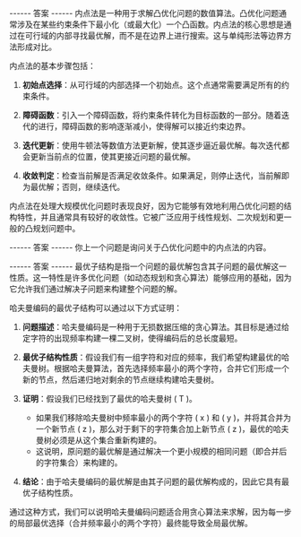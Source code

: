 ------ 答案 ------
内点法是一种用于求解凸优化问题的数值算法。凸优化问题通常涉及在某些约束条件下最小化（或最大化）一个凸函数。内点法的核心思想是通过在可行域的内部寻找最优解，而不是在边界上进行搜索。这与单纯形法等边界方法形成对比。

内点法的基本步骤包括：

1. **初始点选择**：从可行域的内部选择一个初始点。这个点通常需要满足所有的约束条件。

2. **障碍函数**：引入一个障碍函数，将约束条件转化为目标函数的一部分。随着迭代的进行，障碍函数的影响逐渐减小，使得解可以接近约束边界。

3. **迭代更新**：使用牛顿法等数值方法更新解，使其逐步逼近最优解。每次迭代都会更新当前点的位置，使其更接近问题的最优解。

4. **收敛判定**：检查当前解是否满足收敛条件。如果满足，则停止迭代，当前解即为最优解；否则，继续迭代。

内点法在处理大规模优化问题时表现良好，因为它能够有效地利用凸优化问题的结构特性，并且通常具有较好的收敛性。它被广泛应用于线性规划、二次规划和更一般的凸规划问题中。

------ 答案 ------
你上一个问题是询问关于凸优化问题中的内点法的内容。

------ 答案 ------
最优子结构是指一个问题的最优解包含其子问题的最优解这一性质。这一特性是许多优化问题（如动态规划和贪心算法）能够应用的基础，因为它允许我们通过解决子问题来构建整个问题的解。

哈夫曼编码的最优子结构可以通过以下方式证明：

1. **问题描述**：哈夫曼编码是一种用于无损数据压缩的贪心算法。其目标是通过给定字符的出现频率构建一棵二叉树，使得编码后的总长度最短。

2. **最优子结构性质**：假设我们有一组字符和对应的频率，我们希望构建最优的哈夫曼树。根据哈夫曼算法，首先选择频率最小的两个字符，合并它们形成一个新的节点，然后递归地对剩余的节点继续构建哈夫曼树。

3. **证明**：假设我们已经找到了最优的哈夫曼树 \( T \)。
   - 如果我们移除哈夫曼树中频率最小的两个字符 \( x \) 和 \( y \)，并将其合并为一个新节点 \( z \)，那么对于剩下的字符集合加上新节点 \( z \)，最优的哈夫曼树必须是从这个集合重新构建的。
   - 这说明，原问题的最优解是通过解决一个更小规模的相同问题（即合并后的字符集合）来构建的。

4. **结论**：由于哈夫曼编码的最优解是由其子问题的最优解构成的，因此它具有最优子结构性质。

通过这种方式，我们可以说明哈夫曼编码问题适合用贪心算法来求解，因为每一步的局部最优选择（合并频率最小的两个字符）最终能导致全局最优解。

